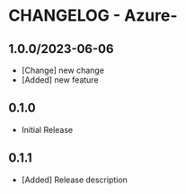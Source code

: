 # CHANGELOG - Azure-<Resource-Name>

## 1.0.0/2023-06-06
* [Change] new change
* [Added] new feature

## 0.1.0
* Initial Release

## 0.1.1
* [Added] Release description
